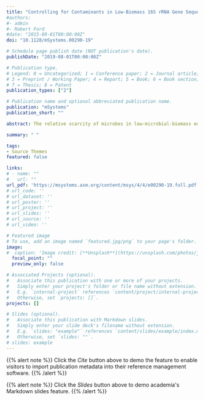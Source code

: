 ```yaml
---
title: "Controlling for Contaminants in Low-Biomass 16S rRNA Gene Sequencing Experiments"
#authors:
#- admin
#- Robert Ford
#date: "2015-09-01T00:00:00Z"
doi: "10.1128/mSystems.00290-19"

# Schedule page publish date (NOT publication's date).
publishDate: "2019-08-01T00:00:00Z"

# Publication type.
# Legend: 0 = Uncategorized; 1 = Conference paper; 2 = Journal article;
# 3 = Preprint / Working Paper; 4 = Report; 5 = Book; 6 = Book section;
# 7 = Thesis; 8 = Patent
publication_types: ["2"]

# Publication name and optional abbreviated publication name.
publication: "mSystems"
publication_short: ""

abstract: The relative scarcity of microbes in low-microbial-biomass environments makes accurate determination of community composition challenging. Identifying and controlling for contaminant bacterial DNA are critical steps in understanding microbial communities from these low-biomass environments. Our study introduces the use of a mock community dilution series as a positive control and evaluates four computational strategies that can identify contaminants in 16S rRNA gene sequencing experiments in order to remove them from downstream analyses. The appropriate computational approach for removing contaminant sequences from an experiment depends on prior knowledge about the microbial environment under investigation and can be evaluated with a dilution series of a mock microbial community.

summary: " " 

tags:
- Source Themes
featured: false

links:
# - name: ""
#   url: ""
url_pdf: 'https://msystems.asm.org/content/msys/4/4/e00290-19.full.pdf'
# url_code: ''
# url_dataset: ''
# url_poster: ''
# url_project: ''
# url_slides: ''
# url_source: ''
# url_video: ''

# Featured image
# To use, add an image named `featured.jpg/png` to your page's folder.
image:
#  caption: 'Image credit: [**Unsplash**](https://unsplash.com/photos/jdD8gXaTZsc)'
  focal_point: ""
  preview_only: false

# Associated Projects (optional).
#   Associate this publication with one or more of your projects.
#   Simply enter your project's folder or file name without extension.
#   E.g. `internal-project` references `content/project/internal-project/index.md`.
#   Otherwise, set `projects: []`.
projects: []

# Slides (optional).
#   Associate this publication with Markdown slides.
#   Simply enter your slide deck's filename without extension.
#   E.g. `slides: "example"` references `content/slides/example/index.md`.
#   Otherwise, set `slides: ""`.
# slides: example
---
```


{{% alert note %}}
Click the *Cite* button above to demo the feature to enable visitors to import publication metadata into their reference management software.
{{% /alert %}}

{{% alert note %}}
Click the *Slides* button above to demo academia's Markdown slides feature.
{{% /alert %}}


